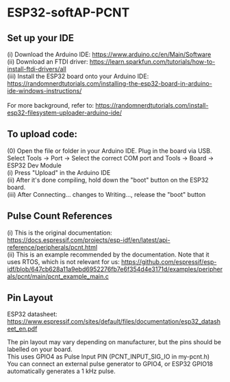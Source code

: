 # ESP32-softAP-PCNT

## Set up your IDE
(i) Download the Arduino IDE: https://www.arduino.cc/en/Main/Software <br>
(ii) Download an FTDI driver: https://learn.sparkfun.com/tutorials/how-to-install-ftdi-drivers/all <br>
(iii) Install the ESP32 board onto your Arduino IDE: https://randomnerdtutorials.com/installing-the-esp32-board-in-arduino-ide-windows-instructions/ <br><br>
For more background, refer to: https://randomnerdtutorials.com/install-esp32-filesystem-uploader-arduino-ide/

## To upload code:
(0) Open the file or folder in your Arduino IDE. Plug in the board via USB. Select Tools -> Port -> Select the correct COM port and Tools -> Board -> ESP32 Dev Module <br>
(i) Press "Upload" in the Arduino IDE<br>
(ii) After it's done compiling, hold down the "boot" button on the ESP32 board.<br>
(iii) After Connecting... changes to Writing..., release the "boot" button<br>

## Pulse Count References

(i) This is the original documentation: https://docs.espressif.com/projects/esp-idf/en/latest/api-reference/peripherals/pcnt.html <br>
(ii) This is an example recommended by the documentation. Note that it uses RTOS, which is not relevant for us: https://github.com/espressif/esp-idf/blob/647cb628a11a9ebd6952276fb7e6f354d4e3171d/examples/peripherals/pcnt/main/pcnt_example_main.c <br>


## Pin Layout 

ESP32 datasheet: https://www.espressif.com/sites/default/files/documentation/esp32_datasheet_en.pdf <br>

The pin layout may vary depending on manufacturer, but the pins should be labelled on your board. <br>
This uses GPIO4 as Pulse Input PIN (PCNT_INPUT_SIG_IO in my-pcnt.h) <br>
You can connect an external pulse generator to GPIO4, or ESP32 GPIO18 automatically generates a 1 kHz pulse. <br>
